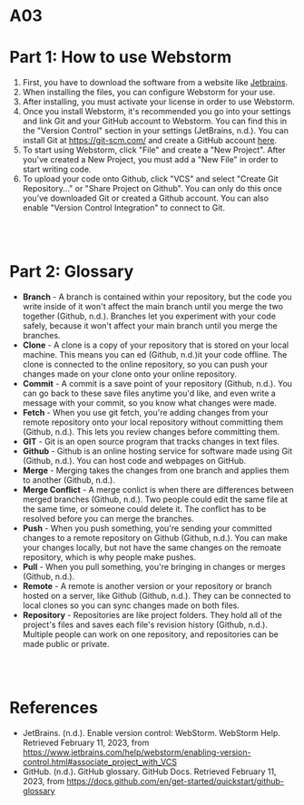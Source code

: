 # A03
<h1>Part 1: How to use Webstorm</h1>
<ol>
  <li>First, you have to download the software from a website like <a href="https://www.jetbrains.com/webstorm/">Jetbrains</a>.
  </li>
  <li>When installing the files, you can configure Webstorm for your use.
  </li>
  <li>After installing, you must activate your license in order to use Webstorm.
  </li>
  <li> Once you install Webstorm, it's recommended you go into your settings and link Git and your GitHub account to Webstorm. You can find this in the "Version Control" section in your settings (JetBrains, n.d.). You can install Git at <a href="https://git-scm.com/">https://git-scm.com/</a> and create a GitHub account <a href="https://github.com/">here</a>.
  </li>
  <li> To start using Webstorm, click "File" and create a "New Project". After you've created a New Project, you must add a "New File" in order to start writing code.
  </li>
  <li> To upload your code onto Github, click "VCS" and select "Create Git Repository..." or "Share Project on Github". You can only do this once you've downloaded Git or created a Github account. You can also enable "Version Control Integration" to connect to Git.
  </li>
</ol>
<br>
<br>
<h1>Part 2: Glossary</h1>
<ul>
  <li><b>Branch</b> - 
    A branch is contained within your repository, but the code you write inside of it won't affect the main branch until you merge the two together (Github, n.d.). Branches let you experiment with your code safely, because it won't affect your main branch until you merge the branches.
  </li>
  <li><b>Clone</b> - 
    A clone is a copy of your repository that is stored on your local machine. This means you can ed (Github, n.d.)it your code offline. The clone is connected to the online repository, so you can push your changes made on your clone onto your online repository.
  </li>
  <li><b>Commit</b> - 
    A commit is a save point of your repository (Github, n.d.). You can go back to these save files anytime you'd like, and even write a message with your commit, so you know what changes were made.
  </li>
  <li><b>Fetch</b> - 
    When you use git fetch, you're adding changes from your remote repository onto your local repository without committing them (Github, n.d.). This lets you review changes before committing them.
  </li>
  <li><b>GIT</b> - 
    Git is an open source program that tracks changes in text files.
  </li>
  <li><b>Github</b> - 
    Github is an online hosting service for software made using Git (Github, n.d.). You can host code and webpages on GitHub.
  </li>
  <li><b>Merge</b> - 
    Merging takes the changes from one branch and applies them to another (Github, n.d.). 
  </li>
  <li><b>Merge Conflict</b> - 
    A merge conlict is when there are differences between merged branches (Github, n.d.). Two people could edit the same file at the same time, or someone could delete it. The conflict has to be resolved before you can merge the branches.
  </li>
  <li><b>Push</b> - 
    When you push something, you're sending your committed changes to a remote repository on Github (Github, n.d.). You can make your changes locally, but not have the same changes on the remoate repository, which is why people make pushes.
  </li>
  <li><b>Pull</b> - 
    When you pull something, you're bringing in changes or merges (Github, n.d.).
  </li>
  <li><b>Remote</b> - 
    A remote is another version or your repository or branch hosted on a server, like Github (Github, n.d.). They can be connected to local clones so you can sync changes made on both files.
  </li>
  <li><b>Repository</b> - 
    Repositories are like project folders. They hold all of the project's files and saves each file's revision history (Github, n.d.). Multiple people can work on one repository, and repositories can be made public or private.
  </li>
</ul>
<br>
<br>
<h1>References</h1>
<ul>
  <li>JetBrains. (n.d.). Enable version control: WebStorm. WebStorm Help. Retrieved February 11, 2023, from <a href="https://www.jetbrains.com/help/webstorm/enabling-version-control.html#associate_project_with_VCS">https://www.jetbrains.com/help/webstorm/enabling-version-control.html#associate_project_with_VCS</a> 
  </li>
  <li>GitHub. (n.d.). GitHub glossary. GitHub Docs. Retrieved February 11, 2023, from <a href="https://docs.github.com/en/get-started/quickstart/github-glossary">https://docs.github.com/en/get-started/quickstart/github-glossary</a>
  </li>
